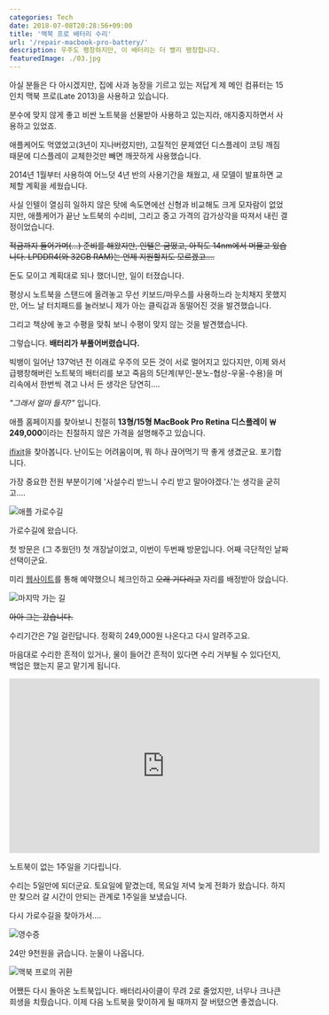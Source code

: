 ```yaml
---
categories: Tech
date: 2018-07-08T20:28:56+09:00
title: '맥북 프로 배터리 수리'
url: '/repair-macbook-pro-battery/'
description: 우주도 팽창하지만, 이 배터리는 더 빨리 팽창합니다.
featuredImage: ./03.jpg
---
```


아실 분들은 다 아시겠지만, 집에 사과 농장을 기르고 있는 저답게 제 메인 컴퓨터는 15인치 맥북 프로(Late 2013)을 사용하고 있습니다.

분수에 맞지 않게 좋고 비싼 노트북을 선물받아 사용하고 있는지라, 애지중지하면서 사용하고 있었죠.

애플케어도 먹였었고(3년이 지나버렸지만), 고질적인 문제였던 디스플레이 코팅 깨짐 때문에 디스플레이 교체한것만 빼면 깨끗하게 사용했습니다.

2014년 1월부터 사용하여 어느덧 4년 반의 사용기간을 채웠고, 새 모델이 발표하면 교체할 계획을 세웠습니다.

사실 인텔이 열심히 일하지 않은 탓에 속도면에선 신형과 비교해도 크게 모자람이 없었지만, 애플케어가 끝난 노트북의 수리비, 그리고 중고 가격의 감가상각을 따져서 내린 결정이었습니다.

~~적금까지 들어가며(...) 준비를 해왔지만, 인텔은 굼떴고, 아직도 14nm에서 머물고 있습니다. LPDDR4(와 32GB RAM)는 언제 지원할지도 모르겠고....~~

돈도 모이고 계획대로 되나 했더니만, 일이 터졌습니다.

평상시 노트북을 스탠드에 올려놓고 무선 키보드/마우스를 사용하느라 눈치채지 못했지만, 어느 날 터치패드를 눌러보니 제가 아는 클릭감과 동떨어진 것을 발견했습니다.

그리고 책상에 놓고 수평을 맞춰 보니 수평이 맞지 않는 것을 발견했습니다.

그렇습니다. **배터리가 부풀어버렸습니다.**

빅뱅이 일어난 137억년 전 이래로 우주의 모든 것이 서로 멀어지고 있다지만, 이제 와서 급팽창해버린 노트북의 배터리를 보고 죽음의 5단계(부인-분노-협상-우울-수용)을 머리속에서 한번씩 겪고 나서 든 생각은 당연히....

_"그래서 얼마 들지?"_ 입니다.

애플 홈페이지를 찾아보니 친절히 **13형/15형 MacBook Pro Retina 디스플레이 ￦ 249,000**이라는 친절하지 않은 가격을 설명해주고 있습니다.

[ifixit](https://www.ifixit.com/Guide/MacBook+Pro+15-Inch+Retina+Display+Late+2013+Battery+Replacement/89280)을 찾아봅니다. 난이도는 어려움이며, 뭐 하나 끊어먹기 딱 좋게 생겼군요. 포기합니다.

가장 중요한 전원 부분이기에 '사설수리 받느니 수리 받고 말아야겠다.'는 생각을 굳히고....

![애플 가로수길](01.jpg)

가로수길에 왔습니다.

첫 방문은 (그 추웠던!) 첫 개장날이었고, 이번이 두번째 방문입니다. 어째 극단적인 날짜 선택이군요.

미리 [웹사이트](http://getsupport.apple.com)를 통해 예약했으니 체크인하고 ~~오래 기다리고~~ 자리를 배정받아 앉습니다.

![마지막 가는 길](02.jpg)

~~아아 그는 갔습니다.~~

수리기간은 7일 걸린답니다. 정확히 249,000원 나온다고 다시 알려주고요.

마음대로 수리한 흔적이 있거나, 물이 들어간 흔적이 있다면 수리 거부될 수 있다던지, 백업은 했는지 묻고 맡기게 됩니다.

<iframe width="560" height="315" src="https://www.youtube.com/embed/oye8H8HkUks" frameborder="0" allow="accelerometer; autoplay; encrypted-media; gyroscope; picture-in-picture" allowfullscreen></iframe>

노트북이 없는 1주일을 기다립니다.

수리는 5일만에 되더군요. 토요일에 맡겼는데, 목요일 저녁 늦게 전화가 왔습니다. 하지만 찾으러 갈 시간이 안되는 관계로 1주일을 보냈습니다.

다시 가로수길을 찾아가서....

![영수증](03.jpg)

24만 9천원을 긁습니다. 눈물이 나옵니다.

![맥북 프로의 귀환](04.jpg)

어쨌든 다시 돌아온 노트북입니다. 배터리사이클이 무려 2로 줄었지만, 너무나 크나큰 희생을 치뤘습니다. 이제 다음 노트북을 맞이하게 될 때까지 잘 버텼으면 좋겠습니다.
